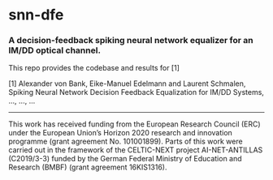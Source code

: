 # snn-dfe
### A decision-feedback spiking neural network equalizer for an IM/DD optical channel.

This repo provides the codebase and results for [1]

[1] Alexander von Bank, Eike-Manuel Edelmann and Laurent Schmalen, Spiking Neural Network Decision Feedback Equalization for IM/DD Systems, ..., ..., ...

---

This work has received funding from the European Research Council (ERC) under the European Union’s Horizon 2020 research and innovation programme (grant agreement No. 101001899). Parts of this work were carried out in the framework of the CELTIC-NEXT project AI-NET-ANTILLAS (C2019/3-3) funded by the German Federal Ministry of Education and Research (BMBF) (grant agreement 16KIS1316).
